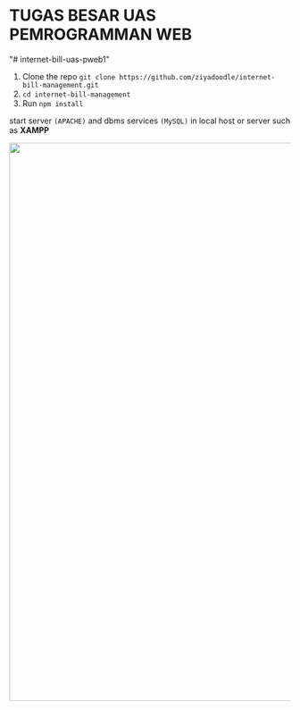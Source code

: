 # TUGAS BESAR UAS PEMROGRAMMAN WEB

"# internet-bill-uas-pweb1" 

1. Clone the repo `git clone https://github.com/ziyadoodle/internet-bill-management.git`
2. `cd internet-bill-management`
3. Run `npm install`

start server `(APACHE)` and dbms services `(MySQL)` in local host or server such as **XAMPP**

<img src="https://media.discordapp.net/attachments/1069224418938728488/1134122481930748025/preview.png" width="1000" />
